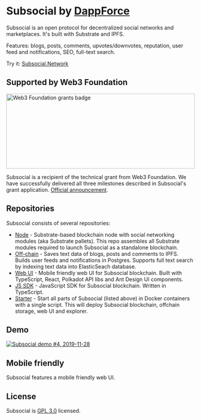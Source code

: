 # Subsocial by [DappForce](https://github.com/dappforce)

Subsocial is an open protocol for decentralized social networks and marketplaces. It's built with Substrate and IPFS.

Features: blogs, posts, comments, upvotes/downvotes, reputation, user feed and notifications, SEO, full-text search.

Try it: [Subsocial.Network](http://subsocial.network/)

## Supported by Web3 Foundation

<img src="./w3f-badge.svg" width="100%" height="200" alt="Web3 Foundation grants badge" />

Subsocial is a recipient of the technical grant from Web3 Foundation. We have successfully delivered all three milestones described in Subsocial's grant application. [Official announcement](https://medium.com/web3foundation/web3-foundation-grants-wave-3-recipients-6426e77f1230).

## Repositories

Subsocial consists of several repositories:

- [Node](https://github.com/dappforce/dappforce-subsocial-node) - Substrate-based blockchain node with social networking modules (aka Substrate pallets). This repo assembles all Substrate modules required to launch Subsocial as a standalone blockchain.
- [Off-chain](https://github.com/dappforce/dappforce-subsocial-offchain) - Saves text data of blogs, posts and comments to IPFS. Builds user feeds and notifications in Postgres. Supports full text search by indexing text data into ElasticSeach database.
- [Web UI](https://github.com/dappforce/dappforce-subsocial-ui) - Mobile friendly web UI for Subsocial blockchain. Built with TypeScript, React, Polkadot API libs and Ant Design UI components.
- [JS SDK](https://github.com/dappforce/dappforce-subsocial-js) - JavaScript SDK for Subsocial blockchain. Written in TypeScript.
- [Starter](https://github.com/dappforce/dappforce-subsocial-starter) - Start all parts of Subsocial (listed above) in Docker containers with a single script. This will deploy Subsocial blockchain, offchain storage, web UI and explorer.

## Demo

[![Subsocial demo #4, 2019-11-28](http://i3.ytimg.com/vi/pFGvlKpJdss/maxresdefault.jpg)](https://www.youtube.com/watch?v=pFGvlKpJdss)

## Mobile friendly

Subsocial features a mobile friendly web UI.

## License

Subsocial is [GPL 3.0](./LICENSE) licensed.
